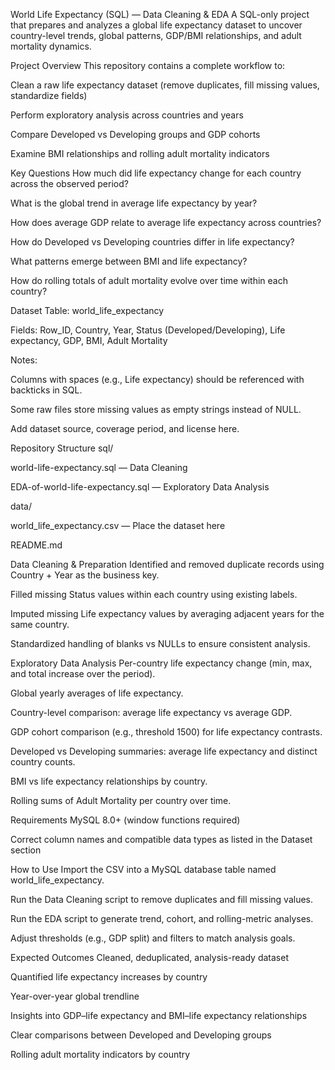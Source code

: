 World Life Expectancy (SQL) — Data Cleaning & EDA
A SQL-only project that prepares and analyzes a global life expectancy dataset to uncover country-level trends, global patterns, GDP/BMI relationships, and adult mortality dynamics.

Project Overview
This repository contains a complete workflow to:

Clean a raw life expectancy dataset (remove duplicates, fill missing values, standardize fields)

Perform exploratory analysis across countries and years

Compare Developed vs Developing groups and GDP cohorts

Examine BMI relationships and rolling adult mortality indicators

Key Questions
How much did life expectancy change for each country across the observed period?

What is the global trend in average life expectancy by year?

How does average GDP relate to average life expectancy across countries?

How do Developed vs Developing countries differ in life expectancy?

What patterns emerge between BMI and life expectancy?

How do rolling totals of adult mortality evolve over time within each country?

Dataset
Table: world_life_expectancy

Fields: Row_ID, Country, Year, Status (Developed/Developing), Life expectancy, GDP, BMI, Adult Mortality

Notes:

Columns with spaces (e.g., Life expectancy) should be referenced with backticks in SQL.

Some raw files store missing values as empty strings instead of NULL.

Add dataset source, coverage period, and license here.

Repository Structure
sql/

world-life-expectancy.sql — Data Cleaning

EDA-of-world-life-expectancy.sql — Exploratory Data Analysis

data/

world_life_expectancy.csv — Place the dataset here

README.md

Data Cleaning & Preparation
Identified and removed duplicate records using Country + Year as the business key.

Filled missing Status values within each country using existing labels.

Imputed missing Life expectancy values by averaging adjacent years for the same country.

Standardized handling of blanks vs NULLs to ensure consistent analysis.

Exploratory Data Analysis
Per-country life expectancy change (min, max, and total increase over the period).

Global yearly averages of life expectancy.

Country-level comparison: average life expectancy vs average GDP.

GDP cohort comparison (e.g., threshold 1500) for life expectancy contrasts.

Developed vs Developing summaries: average life expectancy and distinct country counts.

BMI vs life expectancy relationships by country.

Rolling sums of Adult Mortality per country over time.

Requirements
MySQL 8.0+ (window functions required)

Correct column names and compatible data types as listed in the Dataset section

How to Use
Import the CSV into a MySQL database table named world_life_expectancy.

Run the Data Cleaning script to remove duplicates and fill missing values.

Run the EDA script to generate trend, cohort, and rolling-metric analyses.

Adjust thresholds (e.g., GDP split) and filters to match analysis goals.

Expected Outcomes
Cleaned, deduplicated, analysis-ready dataset

Quantified life expectancy increases by country

Year-over-year global trendline

Insights into GDP–life expectancy and BMI–life expectancy relationships

Clear comparisons between Developed and Developing groups

Rolling adult mortality indicators by country
